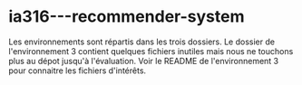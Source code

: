 # ia316---recommender-system

Les environnements sont répartis dans les trois dossiers.
Le dossier de l'environnement 3 contient quelques fichiers inutiles mais nous ne touchons plus au dépot jusqu'à l'évaluation.
Voir le README de l'environnement 3 pour connaitre les fichiers d'intérêts.
